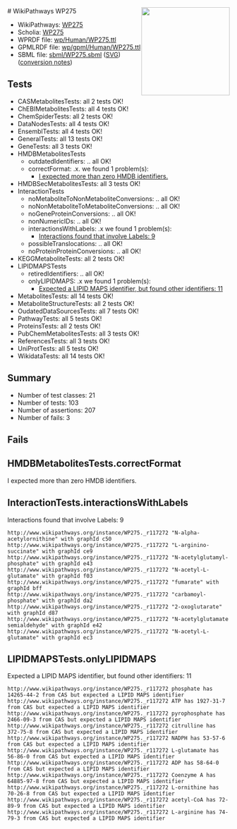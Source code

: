 <img style="float: right; width: 200px" src="../logo.png" />
# WikiPathways WP275

* WikiPathways: [WP275](https://identifiers.org/wikipathways:WP275)
* Scholia: [WP275](https://scholia.toolforge.org/wikipathways/WP275)
* WPRDF file: [wp/Human/WP275.ttl](../wp/Human/WP275.ttl)
* GPMLRDF file: [wp/gpml/Human/WP275.ttl](../wp/gpml/Human/WP275.ttl)
* SBML file: [sbml/WP275.sbml](../sbml/WP275.sbml) ([SVG](../sbml/WP275.svg)) ([conversion notes](../sbml/WP275.txt))

## Tests
* CASMetabolitesTests: all 2 tests OK!
* ChEBIMetabolitesTests: all 4 tests OK!
* ChemSpiderTests: all 2 tests OK!
* DataNodesTests: all 4 tests OK!
* EnsemblTests: all 4 tests OK!
* GeneralTests: all 13 tests OK!
* GeneTests: all 3 tests OK!
* HMDBMetabolitesTests
    * outdatedIdentifiers: .. all OK!
    * correctFormat: .x. we found 1 problem(s):
        * [I expected more than zero HMDB identifiers.](#ad154c1e)
* HMDBSecMetabolitesTests: all 3 tests OK!
* InteractionTests
    * noMetaboliteToNonMetaboliteConversions: .. all OK!
    * noNonMetaboliteToMetaboliteConversions: .. all OK!
    * noGeneProteinConversions: .. all OK!
    * nonNumericIDs: .. all OK!
    * interactionsWithLabels: .x we found 1 problem(s):
        * [Interactions found that involve Labels: 9](#630d2680)
    * possibleTranslocations: .. all OK!
    * noProteinProteinConversions: .. all OK!
* KEGGMetaboliteTests: all 2 tests OK!
* LIPIDMAPSTests
    * retiredIdentifiers: .. all OK!
    * onlyLIPIDMAPS: .x we found 1 problem(s):
        * [Expected a LIPID MAPS identifier, but found other identifiers: 11](#d0bfb679)
* MetabolitesTests: all 14 tests OK!
* MetaboliteStructureTests: all 2 tests OK!
* OudatedDataSourcesTests: all 7 tests OK!
* PathwayTests: all 5 tests OK!
* ProteinsTests: all 2 tests OK!
* PubChemMetabolitesTests: all 3 tests OK!
* ReferencesTests: all 3 tests OK!
* UniProtTests: all 5 tests OK!
* WikidataTests: all 14 tests OK!


## Summary

* Number of test classes: 21
* Number of tests: 103
* Number of assertions: 207
* Number of fails: 3

## Fails

<a name="ad154c1e" />

## HMDBMetabolitesTests.correctFormat

I expected more than zero HMDB identifiers.
<a name="630d2680" />

## InteractionTests.interactionsWithLabels

Interactions found that involve Labels: 9
```
http://www.wikipathways.org/instance/WP275._r117272 "N-alpha-acetylornithine" with graphId c50
http://www.wikipathways.org/instance/WP275._r117272 "L-arginino-succinate" with graphId ce9
http://www.wikipathways.org/instance/WP275._r117272 "N-acetylglutamyl-phosphate" with graphId e43
http://www.wikipathways.org/instance/WP275._r117272 "N-acetyl-L-glutamate" with graphId f03
http://www.wikipathways.org/instance/WP275._r117272 "fumarate" with graphId bff
http://www.wikipathways.org/instance/WP275._r117272 "carbamoyl-phosphate" with graphId da2
http://www.wikipathways.org/instance/WP275._r117272 "2-oxoglutarate" with graphId d87
http://www.wikipathways.org/instance/WP275._r117272 "N-acetylglutamate semialdehyde" with graphId e42
http://www.wikipathways.org/instance/WP275._r117272 "N-acetyl-L-glutamate" with graphId ec3
```

<a name="d0bfb679" />

## LIPIDMAPSTests.onlyLIPIDMAPS

Expected a LIPID MAPS identifier, but found other identifiers: 11
```
http://www.wikipathways.org/instance/WP275._r117272 phosphate has 14265-44-2 from CAS but expected a LIPID MAPS identifier
http://www.wikipathways.org/instance/WP275._r117272 ATP has 1927-31-7 from CAS but expected a LIPID MAPS identifier
http://www.wikipathways.org/instance/WP275._r117272 pyrophosphate has 2466-09-3 from CAS but expected a LIPID MAPS identifier
http://www.wikipathways.org/instance/WP275._r117272 citrulline has 372-75-8 from CAS but expected a LIPID MAPS identifier
http://www.wikipathways.org/instance/WP275._r117272 NADPH has 53-57-6 from CAS but expected a LIPID MAPS identifier
http://www.wikipathways.org/instance/WP275._r117272 L-glutamate has 56-86-0 from CAS but expected a LIPID MAPS identifier
http://www.wikipathways.org/instance/WP275._r117272 ADP has 58-64-0 from CAS but expected a LIPID MAPS identifier
http://www.wikipathways.org/instance/WP275._r117272 Coenzyme A has 64885-97-8 from CAS but expected a LIPID MAPS identifier
http://www.wikipathways.org/instance/WP275._r117272 L-ornithine has 70-26-8 from CAS but expected a LIPID MAPS identifier
http://www.wikipathways.org/instance/WP275._r117272 acetyl-CoA has 72-89-9 from CAS but expected a LIPID MAPS identifier
http://www.wikipathways.org/instance/WP275._r117272 L-arginine has 74-79-3 from CAS but expected a LIPID MAPS identifier
```

